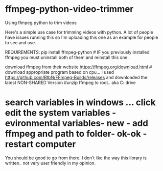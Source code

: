 # ffmpeg-python-video-trimmer
Using ffmpeg python to trim videos

Here's a simple use case for trimming videos with python.  A lot of people have issues running this so I'm uploading this one as an example 
for people to see and use.  

REQUIREMENTS:
pip install ffmpeg-python    # IF you previously installed ffmpeg you must uninstall both of them and reinstall this one. 

download ffmpeg from their website https://ffmpeg.org/download.html  # download appropriate program based on cpu... I used https://github.com/BtbN/FFmpeg-Builds/releases and downloaded the latest NON-SHARED Version
#unzip ffmpeg to root.. aka C: drive

# search variables in windows ... click edit the system variables -evironmental variables- new - add ffmpeg and path to folder- ok-ok -restart computer

You should be good to go from there.  I don't like the way this library is written.. not very user friendly in my opinion.  
